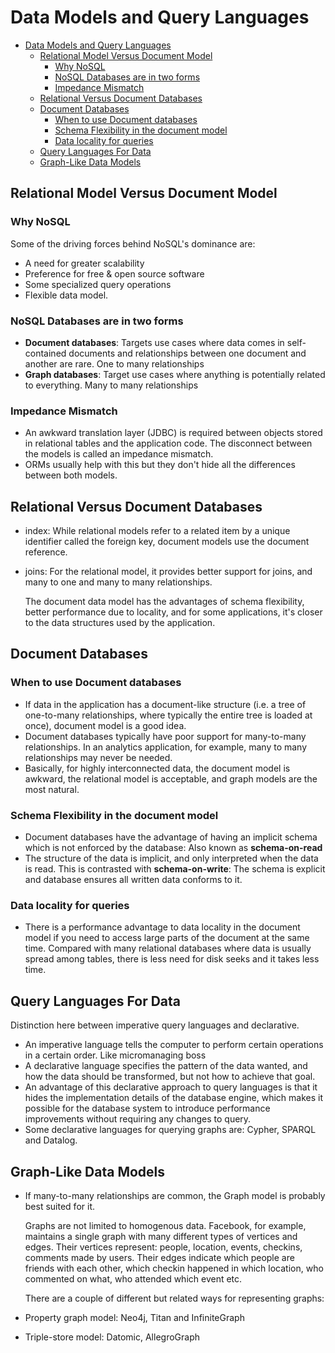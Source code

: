 # Data Models and Query Languages

* [Data Models and Query Languages](data-models-and-query-languages.md#data-models-and-query-languages)
  * [Relational Model Versus Document Model](data-models-and-query-languages.md#relational-model-versus-document-model)
    * [Why NoSQL](data-models-and-query-languages.md#why-nosql)
    * [NoSQL Databases are in two forms](data-models-and-query-languages.md#nosql-databases-are-in-two-forms)
    * [Impedance Mismatch](data-models-and-query-languages.md#impedance-mismatch)
  * [Relational Versus Document Databases](data-models-and-query-languages.md#relational-versus-document-databases)
  * [Document Databases](data-models-and-query-languages.md#document-databases)
    * [When to use Document databases](data-models-and-query-languages.md#when-to-use-document-databases)
    * [Schema Flexibility in the document model](data-models-and-query-languages.md#schema-flexibility-in-the-document-model)
    * [Data locality for queries](data-models-and-query-languages.md#data-locality-for-queries)
  * [Query Languages For Data](data-models-and-query-languages.md#query-languages-for-data)
  * [Graph-Like Data Models](data-models-and-query-languages.md#graph-like-data-models)

## Relational Model Versus Document Model

### Why NoSQL

Some of the driving forces behind NoSQL's dominance are:

* A need for greater scalability
* Preference for free & open source software
* Some specialized query operations
* Flexible data model.

### NoSQL Databases are in two forms

* **Document databases**: Targets use cases where data comes in self-contained documents and relationships between one document and another are rare. One to many relationships
* **Graph databases**: Target use cases where anything is potentially related to everything. Many to many relationships

### Impedance Mismatch

* An awkward translation layer \(JDBC\) is required between objects stored in relational tables and the application code. The disconnect between the models is called an impedance mismatch. 
* ORMs usually help with this but they don't hide all the differences between both models.

## Relational Versus Document Databases

* index: While relational models refer to a related item by a unique identifier called the foreign key, document models use the document reference.
* joins: For the relational model, it provides better support for joins, and many to one and many to many relationships.

  The document data model has the advantages of schema flexibility, better performance due to locality, and for some applications, it's closer to the data structures used by the application.

## Document Databases

### When to use Document databases

* If data in the application has a document-like structure \(i.e. a tree of one-to-many relationships, where typically the entire tree is loaded at once\), document model is a good idea.
* Document databases typically have poor support for many-to-many relationships. In an analytics application, for example, many to many relationships may never be needed.
* Basically, for highly interconnected data, the document model is awkward, the relational model is acceptable, and graph models are the most natural.

### Schema Flexibility in the document model

* Document databases have the advantage of having an implicit schema which is not enforced by the database: Also known as **schema-on-read**
* The structure of the data is implicit, and only interpreted when the data is read. This is contrasted with **schema-on-write**: The schema is explicit and database ensures all written data conforms to it.

### Data locality for queries

* There is a performance advantage to data locality in the document model if you need to access large parts of the document at the same time. Compared with many relational databases where data is usually spread among tables, there is less need for disk seeks and it takes less time.

## Query Languages For Data

Distinction here between imperative query languages and declarative.

* An imperative language tells the computer to perform certain operations in a certain order. Like micromanaging boss
* A declarative language specifies the pattern of the data wanted, and how the data should be transformed, but not how to achieve that goal.
* An advantage of this declarative approach to query languages is that it hides the implementation details of the database engine, which makes it possible for the database system to introduce performance improvements without requiring any changes to query.
* Some declarative languages for querying graphs are: Cypher, SPARQL and Datalog.

## Graph-Like Data Models

* If many-to-many relationships are common, the Graph model is probably best suited for it.

  Graphs are not limited to homogenous data. Facebook, for example, maintains a single graph with many different types of vertices and edges. Their vertices represent: people, location, events, checkins, comments made by users. Their edges indicate which people are friends with each other, which checkin happened in which location, who commented on what, who attended which event etc.

  There are a couple of different but related ways for representing graphs:

* Property graph model: Neo4j, Titan and InfiniteGraph
* Triple-store model: Datomic, AllegroGraph

